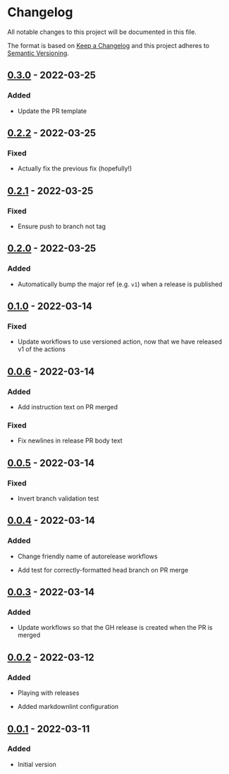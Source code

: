 # Changelog

All notable changes to this project will be documented in this file.

The format is based on [Keep a Changelog](http://keepachangelog.com/)
and this project adheres to [Semantic Versioning](http://semver.org/).

## [0.3.0] - 2022-03-25

### Added

- Update the PR template

## [0.2.2] - 2022-03-25

### Fixed

- Actually fix the previous fix (hopefully!)

## [0.2.1] - 2022-03-25

### Fixed

- Ensure push to branch not tag

## [0.2.0] - 2022-03-25

### Added

- Automatically bump the major ref (e.g. `v1`) when a release is published

## [0.1.0] - 2022-03-14

### Fixed

- Update workflows to use versioned action, now that we have released v1 of the actions

## [0.0.6] - 2022-03-14

### Added

- Add instruction text on PR merged

### Fixed

- Fix newlines in release PR body text

## [0.0.5] - 2022-03-14

### Fixed

- Invert branch validation test

## [0.0.4] - 2022-03-14

### Added

- Change friendly name of autorelease workflows

- Add test for correctly-formatted head branch on PR merge

## [0.0.3] - 2022-03-14

### Added

- Update workflows so that the GH release is created when the PR is merged

## [0.0.2] - 2022-03-12

### Added

- Playing with releases

- Added markdownlint configuration

## [0.0.1] - 2022-03-11

### Added

- Initial version

[0.3.0]: https://github.com/release-flow/keep-a-changelog-action-example/compare/v0.2.2...v0.3.0

[0.2.2]: https://github.com/release-flow/keep-a-changelog-action-example/compare/v0.2.1...v0.2.2

[0.2.1]: https://github.com/release-flow/keep-a-changelog-action-example/compare/v0.2.0...v0.2.1

[0.2.0]: https://github.com/release-flow/keep-a-changelog-action-example/compare/v0.1.0...v0.2.0

[0.1.0]: https://github.com/release-flow/keep-a-changelog-action-example/compare/v0.0.6...v0.1.0

[0.0.6]: https://github.com/release-flow/keep-a-changelog-action-example/compare/v0.0.5...v0.0.6

[0.0.5]: https://github.com/release-flow/keep-a-changelog-action-example/compare/v0.0.4...v0.0.5

[0.0.4]: https://github.com/release-flow/keep-a-changelog-action-example/compare/v0.0.3...v0.0.4

[0.0.3]: https://github.com/release-flow/keep-a-changelog-action-example/compare/v0.0.2...v0.0.3

[0.0.2]: https://github.com/release-flow/keep-a-changelog-action-example/compare/v0.0.1...v0.0.2

[0.0.1]: https://github.com/release-flow/keep-a-changelog-action-example/releases/tag/v0.0.1
